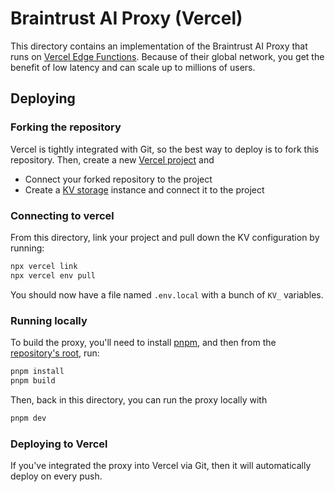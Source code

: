 # Braintrust AI Proxy (Vercel)

This directory contains an implementation of the Braintrust AI Proxy that runs on
[Vercel Edge Functions](https://vercel.com/docs/functions/edge-functions). Because
of their global network, you get the benefit of low latency and can scale up to millions
of users.

## Deploying

### Forking the repository

Vercel is tightly integrated with Git, so the best way to deploy is to fork this repository. Then,
create a new [Vercel project](https://vercel.com/new) and

- Connect your forked repository to the project
- Create a [KV storage](https://vercel.com/docs/storage/vercel-kv/quickstart) instance and connect it to the project

### Connecting to vercel

From this directory, link your project and pull down the KV configuration by running:

```bash copy
npx vercel link
npx vercel env pull
```

You should now have a file named `.env.local` with a bunch of `KV_` variables.

### Running locally

To build the proxy, you'll need to install [pnpm](https://pnpm.io/installation), and then from the
[repository's root](../..), run:

```bash copy
pnpm install
pnpm build
```

Then, back in this directory, you can run the proxy locally with

```bash copy
pnpm dev
```

### Deploying to Vercel

If you've integrated the proxy into Vercel via Git, then it will automatically deploy on every push.
